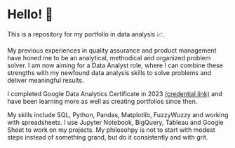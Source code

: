 # Hello! 👋
This is a repository for my portfolio in data analysis 📈. 

My previous experiences in quality assurance and product management have honed me to be an analytical, methodical and organized problem solver. I am now aiming for a Data Analyst role, where I can combine these strengths with my newfound data analysis skills to solve problems and deliver meaningful results.

I completed Google Data Analytics Certificate in 2023 [(credential link)](https://www.credly.com/badges/51e1843b-00a6-4c96-8cd5-46270a3ad2cf/linked_in_profile) and have been learning more as well as creating portfolios since then. 

My skills include SQL, Python, Pandas, Matplotlib, FuzzyWuzzy and working with spreadsheets. I use Jupyter Notebook, BigQuery, Tableau and Google Sheet to work on my projects. My philosohpy is not to start with modest steps instead of something grand, but do it consistently and with grit.
